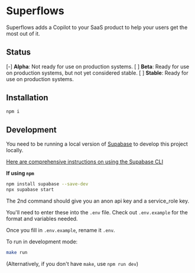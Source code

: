 # Superflows

Superflows adds a Copilot to your SaaS product to help your users get the most out of it.

## Status

[-] **Alpha**: Not ready for use on production systems.
[ ] **Beta**: Ready for use on production systems, but not yet considered stable.
[ ] **Stable**: Ready for use on production systems.

## Installation

```bash
npm i
```

## Development

You need to be running a local version of [Supabase](https://supabase.io) to develop this project locally.

[Here are comprehensive instructions on using the Supabase CLI](https://supabase.com/docs/guides/cli)

**If using `npm`**

```bash
npm install supabase --save-dev
npx supabase start
```
The 2nd command should give you an anon api key and a service_role key.

You'll need to enter these into the `.env` file. Check out `.env.example` for the format and variables needed.

Once you fill in `.env.example`, rename it `.env`.

To run in development mode:

```bash
make run
```

(Alternatively, if you don't have `make`, use `npm run dev`)
